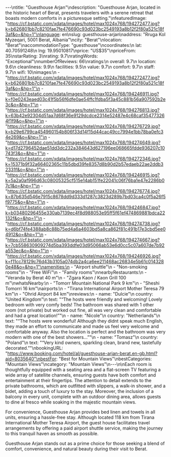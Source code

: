 ---\ntitle: "Guesthouse Arjan"\ndescription: "Guesthouse Arjan, located in the historic heart of Berat, presents travelers with a serene retreat that boasts modern comforts in a picturesque setting."\nfeaturedImage: "https://cf.bstatic.com/xdata/images/hotel/max1024x768/194272477.jpg?k=b626801bb7c8210fae7fe476690c93d023bc2549193a8b12f2f80a521c18f3af&o=&hp=1"\nlanguage: en\nslug: guesthouse-arjan\naddress: "Rruga Kol Myzeqari, 5001 Berat, Albania"\ncity: "Berat"\nlocation: "Berat"\naccommodationType: "guesthouse"\ncoordinates:\n  lat: 40.70591248\n  lng: 19.95010817\nprice: "US$35"\npriceFrom: 35\nstarRating: 3\nrating: 9.7\nratingWords: "Exceptional"\nnumberOfReviews: 66\nratings:\n  overall: 9.7\n  location: 9.6\n  cleanliness: 9.9\n  facilities: 9.5\n  value: 9.7\n  comfort: 9.7\n  staff: 9.7\n  wifi: 10\nimages:\n  - "https://cf.bstatic.com/xdata/images/hotel/max1024x768/194272477.jpg?k=b626801bb7c8210fae7fe476690c93d023bc2549193a8b12f2f80a521c18f3af&o=&hp=1"\n  - "https://cf.bstatic.com/xdata/images/hotel/max1024x768/194246911.jpg?k=f0e0243eaed03c41f5b56f6dfe0ae54ffc1fdba5f3a45c881b56a907592b2e3c&o=&hp=1"\n  - "https://cf.bstatic.com/xdata/images/hotel/max1024x768/194276813.jpg?k=63b42e92304d51aa7d68f36e9129dcdce2314e52487e4c68caf354773264f1f9&o=&hp=1"\n  - "https://cf.bstatic.com/xdata/images/hotel/max1024x768/194276729.jpg?k=b29e6799ca454960154b806f33d14f15d44cac49cc7994e1bb78ba0efc34e269&o=&hp=1"\n  - "https://cf.bstatic.com/xdata/images/hotel/max1024x768/194274649.jpg?k=d17d2796452dae51dd3dc232a384643d627196ee068665fdde936207c10743f3&o=&hp=1"\n  - "https://cf.bstatic.com/xdata/images/hotel/max1024x768/194272346.jpg?k=15371b9f32a66402365c11b5dbd39fe8357d8b90d2b57edaeb22ae2ddb32331f&o=&hp=1"\n  - "https://cf.bstatic.com/xdata/images/hotel/max1024x768/194246915.jpg?k=5a2a0af996d63c08005325cf515e14ab151fe22041c06f76ba1e47e2286b07c1&o=&hp=1"\n  - "https://cf.bstatic.com/xdata/images/hotel/max1024x768/194276774.jpg?k=87b635d546e7915c8678dd9d333d1287c3823d289b7bd03ca4c0f5a26f5f9775&o=&hp=1"\n  - "https://cf.bstatic.com/xdata/images/hotel/max1024x768/194246847.jpg?k=b03480296455e330ab7139ec4f8d988053e95ff5f61ef474869881bdca22132f&o=&hp=1"\n  - "https://cf.bstatic.com/xdata/images/hotel/max1024x768/194274738.jpg?k=d6bf74fe4388ab8c88b75ed4a6a4603bd5a8ca862f81c491b17e3cbd5ee04912&o=&hp=1"\n  - "https://cf.bstatic.com/xdata/images/hotel/max1024x768/194274667.jpg?k=7cb558630909274d5ba393ddfe03d95066ab53e6d0cc5c07a607de7b92a553ec&o=&hp=1"\n  - "https://cf.bstatic.com/xdata/images/hotel/max1024x768/194246926.jpg?k=f11cc78129c76d43b3105a074db2a4ca6ee211468ac26834e5b61c0143280e48&o=&hp=1"\namenities:\n  - "Airport shuttle"\n  - "Non-smoking rooms"\n  - "Free WiFi"\n  - "Family rooms"\nnearbyRestaurants:\n  - "Veranda by Berat 40 m"\n  - "Zgara Kaon / Kaon Grill 100 m"\nwhatsNearby:\n  - "Tomorr Mountain National Park 9 km"\n  - "Sheshi Tomorri 16 km"\nairports:\n  - "Tirana International Airport Mother Teresa 79 km"\n  - "Ohrid Airport 84 km"\nreviews:\n  - name: "Dulcie"\n    country: "United Kingdom"\n    text: "“The hosts were friendly and welcoming! Lovely bedroom with very comfy beds!
The bathroom was shared with 1 other room (not private) but worked out fine, all was very clean and comfortable and had a great location!”"\n  - name: "Nicole"\n    country: "Netherlands"\n    text: "“The hosts were wonderful! Although they didnt speak much English, they made an effort to communicate and made us feel very welcome and comfortable anyway. Also the location is perfect and the bathroom was very modern with one of the best showers...”"\n  - name: "Tomasz"\n    country: "Poland"\n    text: "“Very kind owners, sparkling clean, brand new, tastefully decorated.”"\nbookingURL: "https://www.booking.com/hotel/al/guesthouse-arjan-berat.en-gb.html?aid=8035640"\nbestFor: "Best for Mountain Views"\nbestCategories: "Mountain Views"\ncategory: "Mountain Views"\n---\n\nEach room is thoughtfully equipped with a seating area and a flat-screen TV featuring a wide array of satellite channels, ensuring guests have both comfort and entertainment at their fingertips. The attention to detail extends to the private bathrooms, which are outfitted with slippers, a walk-in shower, and a bidet, adding a touch of luxury to the stay. Moreover, the inclusion of a balcony in every unit, complete with an outdoor dining area, allows guests to dine al fresco while soaking in the majestic mountain views.

For convenience, Guesthouse Arjan provides bed linen and towels in all units, ensuring a hassle-free stay. Although located 118 km from Tirana International Mother Teresa Airport, the guest house facilitates travel arrangements by offering a paid airport shuttle service, making the journey to this tranquil haven as smooth as possible.

Guesthouse Arjan stands out as a prime choice for those seeking a blend of comfort, convenience, and natural beauty during their visit to Berat.